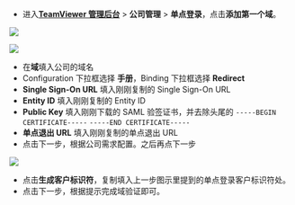 <IntegrationDetailCard :title="`在 Teamviewer 中配置单点登录`">

- 进入[**TeamViewer 管理后台**](https://login.teamviewer.com/nav/managecompany/sso) > **公司管理** > **单点登录**，点击**添加第一个域**。

![](~@imagesZhCn/integration/teamviewer/1-1.png)

![](~@imagesZhCn/integration/teamviewer/1-2.png)

- 在**域**填入公司的域名
- Configuration 下拉框选择 **手册**，Binding 下拉框选择 **Redirect**
- **Single Sign-On URL** 填入刚刚复制的 Single Sign-On URL
- **Entity ID** 填入刚刚复制的 Entity ID
- **Public Key** 填入刚刚下载的 SAML 验签证书，并去除头尾的 `-----BEGIN CERTIFICATE-----` `-----END CERTIFICATE-----`
- **单点退出 URL** 填入刚刚复制的单点退出 URL
- 点击下一步，根据公司需求配置。之后再点下一步

![](~@imagesZhCn/integration/teamviewer/1-3.png)

- 点击**生成客户标识符**，复制填入上一步图示里提到的单点登录客户标识符处。
- 点击下一步，根据提示完成域验证即可。

</IntegrationDetailCard>
